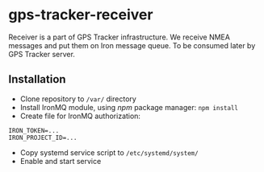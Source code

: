 gps-tracker-receiver
====================

Receiver is a part of GPS Tracker infrastructure. We receive NMEA messages and put them on Iron message queue. To be consumed later by GPS Tracker server.

Installation
------------
* Clone repository to `/var/` directory
*  Install IronMQ module, using *npm* package manager:
  `npm install`
*  Create file for IronMQ authorization:
  ```
  IRON_TOKEN=...
  IRON_PROJECT_ID=...
  ```
*  Copy systemd service script to `/etc/systemd/system/`
*  Enable and start service

